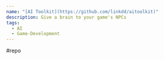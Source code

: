 ```yaml
---
name: "[AI Toolkit](https://github.com/linkdd/aitoolkit)"
description: Give a brain to your game's NPCs
tags:
  - AI
  - Game-Development
---
```

#repo